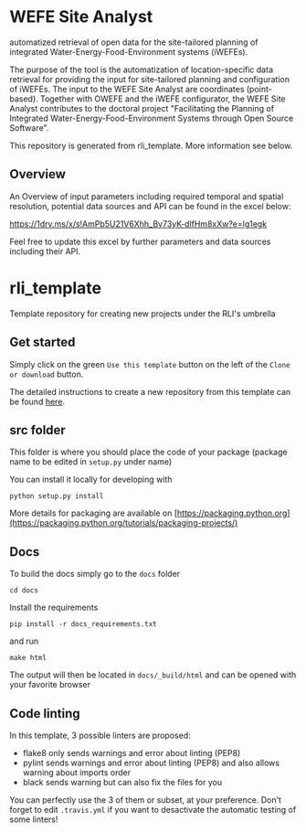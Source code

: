 # WEFE Site Analyst
automatized retrieval of open data for the site-tailored planning of integrated Water-Energy-Food-Environment systems (iWEFEs).

The purpose of the tool is the automatization of location-specific data retrieval for providing the input for site-tailored planning and configuration of iWEFEs. The input to the WEFE Site Analyst are coordinates (point-based). Together with OWEFE and the iWEFE configurator, the WEFE Site Analyst contributes to the doctoral project "Facilitating the Planning of Integrated Water-Energy-Food-Environment Systems through Open Source Software".

This repository is generated from rli_template. More information see below. 

## Overview

An Overview of input parameters including required temporal and spatial resolution, potential data sources and API can be found in the excel below: 

https://1drv.ms/x/s!AmPb5U21V6Xhh_Bv73yK-dlfHm8xXw?e=lg1egk

Feel free to update this excel by further parameters and data sources including their API. 

# rli_template
Template repository for creating new projects under the RLI's umbrella

## Get started

Simply click on the green `Use this template` button on the left of the `Clone or download` button.

The detailed instructions to create a new repository from this template can be found [here](https://help.github.com/en/articles/creating-a-repository-from-a-template).

## src folder

This folder is where you should place the code of your package (package name to be edited in `setup.py` under name)

You can install it locally for developing with

    python setup.py install
    
More details for packaging are available on [https://packaging.python.org](https://packaging.python.org/tutorials/packaging-projects/)


## Docs

To build the docs simply go to the `docs` folder

    cd docs

Install the requirements

    pip install -r docs_requirements.txt

and run

    make html

The output will then be located in `docs/_build/html` and can be opened with your favorite browser

## Code linting

In this template, 3 possible linters are proposed:
- flake8 only sends warnings and error about linting (PEP8)
- pylint sends warnings and error about linting (PEP8) and also allows warning about imports order
- black sends warning but can also fix the files for you

You can perfectly use the 3 of them or subset, at your preference. Don't forget to edit `.travis.yml` if you want to desactivate the automatic testing of some linters!
